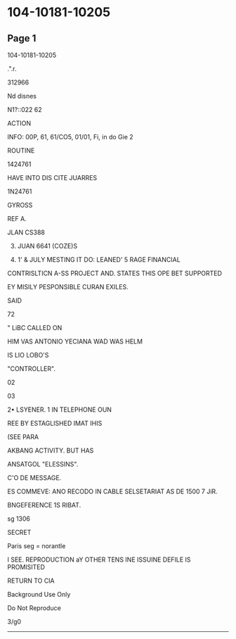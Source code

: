 # 104-10181-10205

## Page 1

104-10181-10205

.".r.

312966

Nd disnes

N1?::022 62

ACTION

INFO: 00P, 61, 61/CO5, 01/01, Fi, in do Gie 2

ROUTINE

1424761

HAVE INTO DIS CITE JUARRES

1N24761

GYROSS

REF A.

JLAN CS388

3. JUAN 6641 (COZE)S

1. 1' & JULY MESTING IT DO: LEANED' 5 RAGE FINANCIAL

CONTRISLTICN A-SS PROJECT AND. STATES THIS OPE BET SUPPORTED

EY MISILY PESPONSIBLE CURAN EXILES.

SAID

72

" LiBC CALLED ON

HIM VAS ANTONIO YECIANA WAD WAS HELM

IS LIO LOBO'S

"CONTROLLER".

02

03

2• LSYENER. 1 IN TELEPHONE OUN

REE BY ESTAGLISHED IMAT IHIS

(SEE PARA

AKBANG ACTIVITY. BUT HAS

ANSATGOL "ELESSINS".

C'O DE MESSAGE.

ES COMMEVE: ANO RECODO IN CABLE SELSETARIAT AS DE 1500 7 JiR.

BNGEFERENCE 1S RIBAT.

sg 1306

SECRET

Paris seg = norantle

I SEE. REPRODUCTION aY OTHER TENS INE ISSUINE DEFILE IS PROMISITED

RETURN TO CIA

Background Use Only

Do Not Reproduce

3/g0

---

